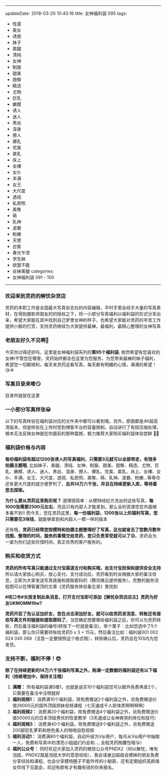 
---
updateDate: 2018-03-20 10:40:16
title: 女神福利袋 095
tags:
- 性感
- 美女
- 诱惑
- 妹子
- 美腿
- 清纯
- 女神
- 制服
- 甜美
- 翘臀
- 精选
- 尤物
- 巨乳
- 嫩模
- 诱人
- 迷人
- 黑丝
- 湿身
- 撩人
- 爆乳
- 完美
- 美乳
- 床上
- 全裸
- 女仆
- 丰满
- 女王
- 大尺度
- 透视
- 私房照
- 美臀
- 萌
- 乳神
- 波霸
- 粉嫩
- 天使
- 白皙
- 春光乍泄
- 学生妹
- 欲罢不能
- 丝袜美腿
categories:
- 女神福利袋 091 - 100
---



### 欢迎来到灵药的解忧杂货店
灵药的本职工作是全国最大写真杂志社的内容编辑，平时手里会经手大量的写真素材，在得到摄影师朋友的的授权之下，将一小部分写真福利以福利袋的形式分享出来，希望大家能在其中找到自己梦里女神的样子，也希望大家能对灵药的辛苦工作提供小额的打赏，支持灵药继续为大家提供最棒，最福利，最精心整理的女神写真


### 老朋友好久不见啊👋
今天你过得还好吗，这里是女神福利袋系列的**第95个福利袋**, 依然希望有您喜欢的女神!不管您在哪里，灵药始终都会在这里为您服务，为您带来最棒的妹子福利，希望您一切都顺利，每天来灵药这看写真，每天都有明媚的心情，满满的希望！😘☀️

### 写真目录来喽😏
目录外链放在这里

### 一小部分写真样张😀
以下的写真样张在福利袋对应的文件夹中都可以看到哦，另外，原图都是4K超高清版本，但是样张在上传时受到博客平台的容量限制，自动进行了有损压缩处理，根本无法反映女神就在你面前的那种震撼，极力推荐大家购买福利袋体验尝鲜 👍🏻


### 福利袋价格与内容
**每份福利袋有超过1200张诱人的写真福利，只需要3元就可以全部带走，有很多拍摄主题哦**, 比如妹子、美腿、清纯、女神、制服、甜美、翘臀、精选、尤物、巨乳、嫩模、诱人、迷人、黑丝、湿身、撩人、爆乳、完美、美乳、床上、全裸、女仆、丰满、女王、大尺度、透视、私房照、美臀、萌、乳神、波霸、粉嫩...等等😍 还有更大尺度的就方便罗列了，**总共14万六千张，并且在持续更新入库，等待着您去探索。**

**为什么要从灵药这里购买呢？** 道理很简单：从模特经纪方流出的这些写真，**每1000张需要2500元左右**，而且只有内部人才能拿到，那么全的资源您在外面根本看不到!! 而今天，您在灵药这里，**每一份福利袋，1200张以上的福利写真，您只需要花3块钱**，就能够拿到和内部人一模一样的版本

还有哦，**灵药已经帮您按模特和拍摄主题整理好了写真，这也就省去了您数月数年找图、整理的时间，服务的事情交给灵药，您只负责享受就可以了😌**。灵药会为一直为你们这些珍惜时间，真正优秀的客户服务的。

### 购买和收货方式
**灵药的所有写真只能通过支付宝渠道支付和购买哦，由支付宝担保和提供安全支持** 所以请大家放心购买，放心支付。支付成功后，灵药看到时会根据大家的备注信息，立即为大家发送写真链接和提取密码的（腾讯微云提供服务）。完整的服务流程图可以在博客置顶的文章《灵药服务体验备忘录》里找到

**#吱口令#长按复制此条消息，打开支付宝即可添加【解忧杂货店店主】灵药为好友UKMOMM19w7**

**灵药开启了免认证加好友，您在点击添加好友，就可以给灵药发消息、转账还有接收写真文件的链接和提取密码了**。当您确定想要哪些福利袋之后，你可以为灵药转账，然后备注福利袋的编号(转账下一栏就是备注)，举个栗子：比如您选中了5个福利袋，那么你只需要转账给灵药5 x 3 = 15元，然后备注比如：福利袋001 002 024 045 068（注意一定要按照这个格式哦），转账确认后，灵药会在10S内为您发货。

### 支持不断，福利不停！😎
**除了在持续更新的14万六千张福利写真之外，购满一定数额的福利袋还有以下福利（持续增加中，保持关注哦）**
1. **满赠：** 所有福利袋满5赠1，也就是说买10个福利袋您可以额外免费再拿2个，只需要在备注中注明就好
2. **福利视频1：** 消费满10个福利袋，除免费赠送2个福利袋之外，另免费赠送价值26000元的国外顶级把妹视频课程（七天速成千人斩体质啊啊啊啊）
3. **福利视频2：** 消费满20个福利袋，除免费赠送4个福利袋之外，另免费赠送价值50000元的日本顶级男优的性爱教学（3天速成让女神爽哭的体位和技巧）
4. **福利视频3：** 消费满40个福利袋，除免费赠送8个福利袋之外，另免费赠送200部巨乳萝莉和绝色美人的啪啪自慰视频
5. **福利活动1：** 消费满80个福利袋，自动升级为Vip用户，每月从Vip用户中抽取一人，免费和写真中的漂亮小姐姐们约会和..., 全程灵药掏腰包哦😘）
6. **福利公众号：** 同时欢迎大家加入灵药的微信公众号PNDX2（何以解忧，唯有泡妞，PNDX2就是泡妞大学的意思哈哈），我会请身边超级会撩妹的朋友免费分享经验和课程，也会分享模特圈子不能外传的小秘密，还有定期组织高颜值女伴线下见面会，欢迎有颜有才有趣有钱的你来报名。
